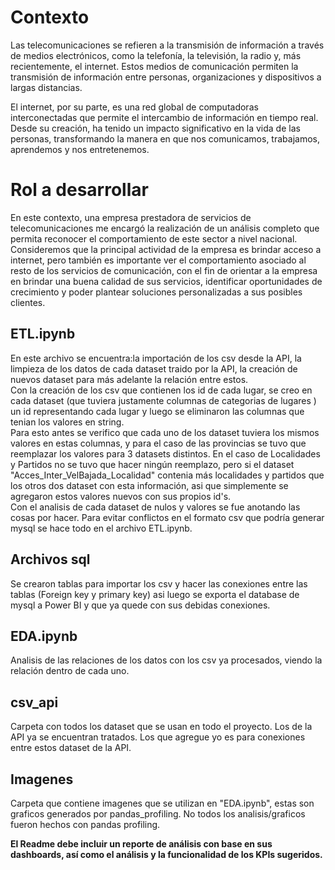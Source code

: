 # **Contexto**
Las telecomunicaciones se refieren a la transmisión de información a través de medios electrónicos, como la telefonía, la televisión, la radio y, más recientemente, el internet. Estos medios de comunicación permiten la transmisión de información entre personas, organizaciones y dispositivos a largas distancias.<br>

El internet, por su parte, es una red global de computadoras interconectadas que permite el intercambio de información en tiempo real. Desde su creación, ha tenido un impacto significativo en la vida de las personas, transformando la manera en que nos comunicamos, trabajamos, aprendemos y nos entretenemos.

# **Rol a desarrollar**

En este contexto, una empresa prestadora de servicios de telecomunicaciones me encargó la realización de un análisis completo que permita reconocer el comportamiento de este sector a nivel nacional. Consideremos que la principal actividad de la empresa es brindar acceso a internet, pero también es importante ver el comportamiento asociado al resto de los servicios de comunicación, con el fin de orientar a la empresa en brindar una buena calidad de sus servicios, identificar oportunidades de crecimiento y poder plantear soluciones personalizadas a sus posibles clientes.

## **ETL.ipynb**
En este archivo se encuentra:la importación de los csv desde la API, la limpieza de los datos de cada dataset traido por la API, la creación de nuevos dataset para más adelante la relación entre estos.<br>
Con la creación de los csv que contienen los id de cada lugar, se creo en cada dataset (que tuviera justamente columnas de categorias de lugares ) un id representando cada lugar y luego se eliminaron las columnas que tenian los valores en string.<br>
Para esto antes se verifico que cada uno de los dataset tuviera los mismos valores en estas columnas, y para el caso de las provincias se tuvo que reemplazar los valores para 3 datasets distintos. En el caso de Localidades y Partidos no se tuvo que hacer ningún reemplazo, pero si el dataset "Acces_Inter_VelBajada_Localidad" contenia más localidades y partidos que los otros dos dataset con esta información, asi que simplemente se agregaron estos valores nuevos con sus propios id's.<br>
Con el analisis de cada dataset de nulos y valores se fue anotando las cosas por hacer. Para evitar conflictos en el formato csv que podría generar mysql se hace todo en el archivo ETL.ipynb.

## **Archivos sql**
Se crearon tablas para importar los csv y hacer las conexiones entre las tablas (Foreign key y primary key) asi luego se exporta el database de mysql a Power BI y que ya quede con sus debidas conexiones.<br>

## **EDA.ipynb**
Analisis de las relaciones de los datos con los csv ya procesados, viendo la relación dentro de cada uno.<br>

## **csv_api**
Carpeta con todos los dataset que se usan en todo el proyecto. Los de la API ya se encuentran tratados. Los que agregue yo es para conexiones entre estos dataset de la API.

## **Imagenes**
Carpeta que contiene imagenes que se utilizan en "EDA.ipynb", estas son graficos generados por pandas_profiling. No todos los analisis/graficos fueron hechos con pandas profiling.

**El Readme debe incluir un reporte de análisis con base en sus dashboards, así como el análisis y la funcionalidad de los KPIs sugeridos.**